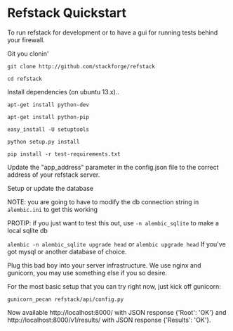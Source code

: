 Refstack Quickstart
===================
To run refstack for development or to have a gui for running tests behind your firewall.

Git you clonin'

`git clone http://github.com/stackforge/refstack`

`cd refstack`

Install dependencies (on ubuntu 13.x)..

`apt-get install python-dev`

`apt-get install python-pip`

`easy_install -U setuptools`

`python setup.py install`

`pip install -r test-requirements.txt`

Update the "app_address" parameter in the config.json file to the correct address of your refstack server.

Setup or update the database

NOTE: you are going to have to modify the db connection string in `alembic.ini` to get this working

PROTIP: if you just want to test this out, use `-n alembic_sqlite` to make a local sqlite db

`alembic -n alembic_sqlite upgrade head`
or
`alembic upgrade head` If you've got mysql or another database of choice.

Plug this bad boy into your server infrastructure.
We use nginx and gunicorn, you may use something else if you so desire.

For the most basic setup that you can try right now, just kick off
gunicorn:

`gunicorn_pecan refstack/api/config.py`

Now available http://localhost:8000/ with JSON response {'Root': 'OK'}
and http://localhost:8000/v1/results/ with JSON response {'Results': 'OK'}.
